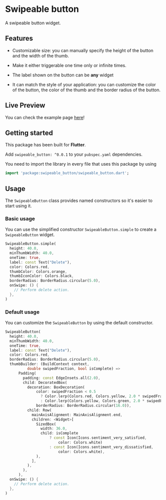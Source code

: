 # Swipeable button

A swipeable button widget.

## Features

- Customizable size: you can manually specify the height of the button and
the width of the thumb.

- Make it either triggerable one time only or infinite times.

- The label shown on the button can be **any** widget

- It can match the style of your application: you can customize the color
of the button, the color of the thumb and the border radius of the button.

## Live Preview

You can check the example page [here](https://dthach4.github.io/swipeable_button/)!

## Getting started

This package has been built for **Flutter**.

Add `swipeable_button: ^0.0.1` to your `pubspec.yaml` dependencies.

You need to import the library in every file that uses this package by using
```dart
import 'package:swipeable_button/swipeable_button.dart';
```

## Usage

The `SwipeableButton` class provides named constructors so it's easier to start
using it.

### Basic usage

You can use the simplified constructor `SwipeableButton.simple` to create a
`SwipeableButton` widget.

```dart
SwipeableButton.simple(
  height: 40.0,
  minThumbWidth: 40.0,
  oneTime: true,
  label: const Text("Delete"),
  color: Colors.red,
  thumbColor: Colors.orange,
  thumbIconColor: Colors.black,
  borderRadius: BorderRadius.circular(5.0),
  onSwipe: () {
    // Perform delete action.
  },
)
```

### Default usage

You can customize the `SwipeableButton` by using the default constructor.

```dart
SwipeableButton(
  height: 40.0,
  minThumbWidth: 40.0,
  oneTime: true,
  label: const Text("Delete"),
  color: Colors.red,
  borderRadius: BorderRadius.circular(5.0),
  thumbBuilder: (BuildContext context,
          double swipedFraction, bool isComplete) =>
      Padding(
        padding: const EdgeInsets.all(2.0),
        child: DecoratedBox(
          decoration: BoxDecoration(
              color: swipedFraction < 0.5
                ? Color.lerp(Colors.red, Colors.yellow, 2.0 * swipedFraction)
                : Color.lerp(Colors.yellow, Colors.green, 2.0 * swipedFraction - 1.0),
              borderRadius: BorderRadius.circular(16.0)),
          child: Row(
            mainAxisAlignment: MainAxisAlignment.end,
            children: <Widget>[
              SizedBox(
                width: 36.0,
                child: isComplete
                    ? const Icon(Icons.sentiment_very_satisfied,
                        color: Colors.white)
                    : const Icon(Icons.sentiment_very_dissatisfied,
                        color: Colors.white),
              ),
            ],
          ),
        ),
      ),
  onSwipe: () {
    // Perform delete action.
  },
)
```